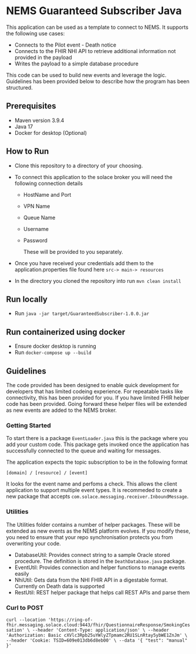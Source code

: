 # NEMS Guaranteed Subscriber Java

This application can be used as a template to connect to NEMS. It supports the following use cases:

- Connects to the Pilot event - Death notice
- Connects to the FHIR NHI API to retrieve additional information not provided in the payload
- Writes the payload to a simple database procedure

This code can be used to build new events and leverage the logic. Guidelines has been provided below to describe how the program has been structured.

## Prerequisites

- Maven version 3.9.4
- Java 17
- Docker for desktop (Optional)

## How to Run

- Clone this repository to a directory of your choosing.

- To connect this application to the solace broker you will need the following connection details

  - HostName and Port
  - VPN Name
  - Queue Name
  - Username
  - Password

    These will be provided to you separately.

- Once you have received your credentials add them to the application.properties file found here `src-> main-> resources`
- In the directory you cloned the repository into run `mvn clean install`

## Run locally

- Run `java -jar target/GuaranteedSubscriber-1.0.0.jar`

## Run containerized using docker

- Ensure docker desktop is running
- Run `docker-compose up --build `

## Guidelines

The code provided has been designed to enable quick development for developers that has limited codeing experience. For repeatable tasks like connectivity, this has been provided for you. If you have limited FHIR helper code has been provided. Going forward these helper files will be extended as new events are added to the NEMS broker.

### Getting Started

To start there is a package `EventLoader.java` this is the package where you add your custom code. This package gets invoked once the application has successfully connected to the queue and waiting for messages.

The application expects the topic subscription to be in the following format

    [domain] / [resource] / [event]

It looks for the event name and perfoms a check. This allows the client application to support multiple event types. It is recommeded to create a new package that accepts `com.solace.messaging.receiver.InboundMessage`.

### Utilities

The Utilities folder contains a number of helper packages. These will be extended as new events as the NEMS platform evolves. If you modify these, you need to ensure that your repo synchronisation protects you from overwriting your code.

- DatabaseUtil: Provides connect string to a sample Oracle stored procedure. The definition is stored in the `DeathDatabase.java` package.
- EventUtil: Provides connection and helper functions to manage events easily
- NhiUtil: Gets data from the NHI FHIR API in a digestable format. Currently on Death data is supported
- RestUtil: REST helper package that helps call REST APIs and parse them

### Curl to POST

`curl --location 'https://ring-of-fhir.messaging.solace.cloud:9443/fhir/QuestionnaireResponse/SmokingCessation' \
--header 'Content-Type: application/json' \
--header 'Authorization: Basic cXVlc3Rpb25uYWlyZTpmamc2RU1SLnRtay5ybWE1ZnJm' \
--header 'Cookie: TSID=609e013db6d8eb00' \
--data '{
    "test": "manual"
}'`
